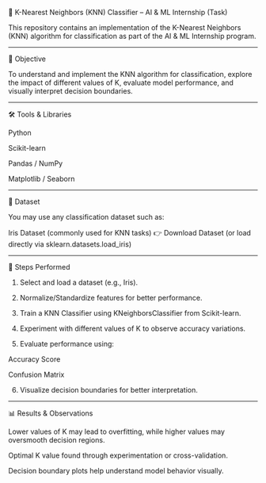 🧠 K-Nearest Neighbors (KNN) Classifier – AI & ML Internship (Task)

This repository contains an implementation of the K-Nearest Neighbors (KNN) algorithm for classification as part of the AI & ML Internship program.


---

🎯 Objective

To understand and implement the KNN algorithm for classification, explore the impact of different values of K, evaluate model performance, and visually interpret decision boundaries.


---

🛠 Tools & Libraries

Python

Scikit-learn

Pandas / NumPy

Matplotlib / Seaborn



---

📂 Dataset

You may use any classification dataset such as:

Iris Dataset (commonly used for KNN tasks)
👉 Download Dataset
(or load directly via sklearn.datasets.load_iris)



---

🚀 Steps Performed

1. Select and load a dataset (e.g., Iris).


2. Normalize/Standardize features for better performance.


3. Train a KNN Classifier using KNeighborsClassifier from Scikit-learn.


4. Experiment with different values of K to observe accuracy variations.


5. Evaluate performance using:

Accuracy Score

Confusion Matrix



6. Visualize decision boundaries for better interpretation.




---

📊 Results & Observations

Lower values of K may lead to overfitting, while higher values may oversmooth decision regions.

Optimal K value found through experimentation or cross-validation.

Decision boundary plots help understand model behavior visually.
